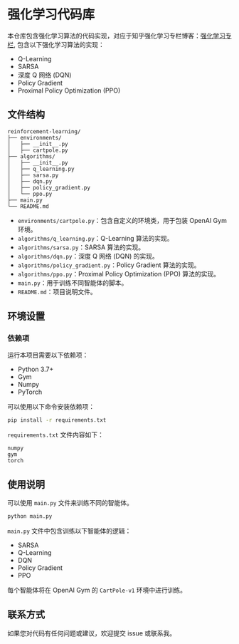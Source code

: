 # 强化学习代码库

本仓库包含强化学习算法的代码实现，对应于知乎强化学习专栏博客：[强化学习专栏](https://www.zhihu.com/column/c_1820091444070866944), 包含以下强化学习算法的实现：
- Q-Learning
- SARSA
- 深度 Q 网络 (DQN)
- Policy Gradient
- Proximal Policy Optimization (PPO)

## 文件结构

```
reinforcement-learning/
├── environments/
│   ├── __init__.py
│   ├── cartpole.py
├── algorithms/
│   ├── __init__.py
│   ├── q_learning.py
│   ├── sarsa.py
│   ├── dqn.py
│   ├── policy_gradient.py
│   └── ppo.py
├── main.py
└── README.md
```

- `environments/cartpole.py`：包含自定义的环境类，用于包装 OpenAI Gym 环境。
- `algorithms/q_learning.py`：Q-Learning 算法的实现。
- `algorithms/sarsa.py`：SARSA 算法的实现。
- `algorithms/dqn.py`：深度 Q 网络 (DQN) 的实现。
- `algorithms/policy_gradient.py`：Policy Gradient 算法的实现。
- `algorithms/ppo.py`：Proximal Policy Optimization (PPO) 算法的实现。
- `main.py`：用于训练不同智能体的脚本。
- `README.md`：项目说明文件。

## 环境设置

### 依赖项

运行本项目需要以下依赖项：

- Python 3.7+
- Gym
- Numpy
- PyTorch

可以使用以下命令安装依赖项：

```sh
pip install -r requirements.txt
```

`requirements.txt` 文件内容如下：

```
numpy
gym
torch
```

## 使用说明

可以使用 `main.py` 文件来训练不同的智能体。

```sh
python main.py
```

`main.py` 文件中包含训练以下智能体的逻辑：

- SARSA
- Q-Learning
- DQN
- Policy Gradient
- PPO

每个智能体将在 OpenAI Gym 的 `CartPole-v1` 环境中进行训练。

## 联系方式

如果您对代码有任何问题或建议，欢迎提交 issue 或联系我。

